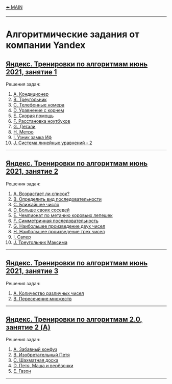 [⬅️ MAIN][main]

[main]: ./../README.md


---
# Алгоритмические задания от компании Yandex
## [Яндекс. Тренировки по алгоритмам июнь 2021, занятие 1][Yandex_AT_01_orig] 
[Yandex_AT_01_orig]: https://contest.yandex.ru/contest/27393

Решения задач:
1. [A. Кондиционер](./descriptions/AlgorithmicTraining01_01/ProblemA.md)
2. [B. Треугольник](./descriptions/AlgorithmicTraining01_01/ProblemB.md)
3. [C. Телефонные номера](./descriptions/AlgorithmicTraining01_01/ProblemC.md)
4. [D. Уравнение с корнем](./descriptions/AlgorithmicTraining01_01/ProblemD.md)
5. [E. Скорая помощь](./descriptions/AlgorithmicTraining01_01/ProblemE.md)
6. [F. Расстановка ноутбуков](./descriptions/AlgorithmicTraining01_01/ProblemF.md)
7. [G. Детали](./descriptions/AlgorithmicTraining01_01/ProblemG.md)
8. [H. Метро](./descriptions/AlgorithmicTraining01_01/ProblemH.md)
9. [I. Узник замка Иф](./descriptions/AlgorithmicTraining01_01/ProblemI.md)
10. [J. Система линейных уравнений - 2](./descriptions/AlgorithmicTraining01_01/ProblemJ.md)


---
## [Яндекс. Тренировки по алгоритмам июнь 2021, занятие 2][Yandex_AT_01_02_orig] 
[Yandex_AT_01_02_orig]: https://contest.yandex.ru/contest/27472

Решения задач:
1. [A. Возрастает ли список?](./descriptions/AlgorithmicTraining01_02/ProblemA.md)
2. [B. Определить вид последовательности](./descriptions/AlgorithmicTraining01_02/ProblemB.md)
3. [C. Ближайшее число](./descriptions/AlgorithmicTraining01_02/ProblemC.md)
4. [D. Больше своих соседей](./descriptions/AlgorithmicTraining01_02/ProblemD.md)
5. [E. Чемпионат по метанию коровьих лепешек](./descriptions/AlgorithmicTraining01_02/ProblemE.md)
6. [F. Симметричная последовательность](./descriptions/AlgorithmicTraining01_02/ProblemF.md)
7. [G. Наибольшее произведение двух чисел](./descriptions/AlgorithmicTraining01_02/ProblemG.md)
8. [H. Наибольшее произведение трех чисел](./descriptions/AlgorithmicTraining01_02/ProblemH.md)
9. [I. Сапер](./descriptions/AlgorithmicTraining01_02/ProblemI.md)
10. [J. Треугольник Максима](./descriptions/AlgorithmicTraining01_02/ProblemJ.md)


---
## [Яндекс. Тренировки по алгоритмам июнь 2021, занятие 3][Yandex_AT_01_03_orig] 
[Yandex_AT_01_03_orig]: https://contest.yandex.ru/contest/27663/

Решения задач:
1. [A. Количество различных чисел](./descriptions/AlgorithmicTraining01_03/ProblemA.md) 
2. [B. Пересечение множеств](./descriptions/AlgorithmicTraining01_03/ProblemB.md) 


---
## [Яндекс. Тренировки по алгоритмам 2.0, занятие 2 (A)][Yandex_AT_02A_orig] 
[Yandex_AT_02A_orig]: https://contest.yandex.ru/contest/28736/

Решения задач:
1. [А. Забавный конфуз](./descriptions/AlgorithmicTraining02A/ProblemA.md)
2. [B. Изобретательный Петя](./descriptions/AlgorithmicTraining02A/ProblemB.md)
3. [C. Шахматная доска](./descriptions/AlgorithmicTraining02A/ProblemC.md)
4. [D. Петя, Маша и верёвочки](./descriptions/AlgorithmicTraining02A/ProblemD.md)
5. [E. Газон](/descriptions/AlgorithmicTraining02A/ProblemE.md)


---